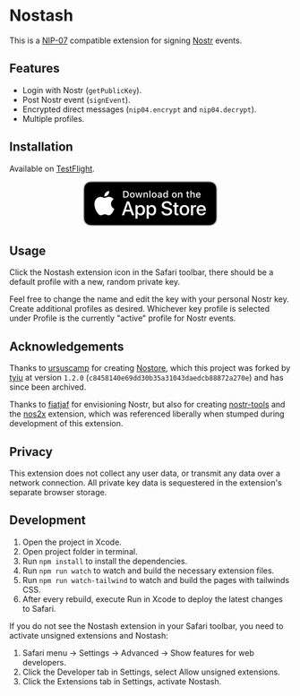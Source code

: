 # Nostash

This is a [NIP-07][nip07] compatible extension for signing [Nostr][Nostr] events.

## Features

- Login with Nostr (`getPublicKey`).
- Post Nostr event (`signEvent`).
- Encrypted direct messages (`nip04.encrypt` and `nip04.decrypt`).
- Multiple profiles.

## Installation

Available on [TestFlight](https://testflight.apple.com/join/8TFMZbMs).

<p align="center">
  <a href="https://testflight.apple.com/join/8TFMZbMs">
    <img src="/extras/app-store-badge-small.svg" alt="TestFlight Download" />
  </a>
</p>

## Usage

Click the Nostash extension icon in the Safari toolbar, there should be a default profile with a new, random private key.

Feel free to change the name and edit the key with your personal Nostr key. Create additional profiles as desired. Whichever key profile is selected under Profile is the currently "active" profile for Nostr events.

## Acknowledgements

Thanks to [ursuscamp][ursuscamp] for creating [Nostore][Nostore], which this project was forked by [tyiu][tyiu] at version `1.2.0` (`c8458140e69dd30b35a31043daedcb88872a270e`) and has since been archived.

Thanks to [fiatjaf][fiatjaf] for envisioning Nostr, but also for creating [nostr-tools][nostr-tools] and the [nos2x][nos2x] extension, which was referenced liberally when stumped during development of this extension.

## Privacy

This extension does not collect any user data, or transmit any data over a network connection. All private key data is sequestered in the extension's separate browser storage.

## Development

1. Open the project in Xcode.
2. Open project folder in terminal.
3. Run `npm install` to install the dependencies.
4. Run `npm run watch` to watch and build the necessary extension files.
5. Run `npm run watch-tailwind` to watch and build the pages with tailwinds CSS.
6. After every rebuild, execute Run in Xcode to deploy the latest changes to Safari.

If you do not see the Nostash extension in your Safari toolbar, you need to activate unsigned extensions and Nostash:

1. Safari menu -> Settings -> Advanced -> Show features for web developers.
2. Click the Developer tab in Settings, select Allow unsigned extensions.
3. Click the Extensions tab in Settings, activate Nostash.

[Nostr]: https://github.com/nostr-protocol
[ursuscamp]: https://github.com/ursuscamp
[nostore]: https://github.com/ursuscamp/nostore
[tyiu]: https://github.com/tyiu
[fiatjaf]: https://github.com/fiatjaf
[nip07]: https://github.com/nostr-protocol/nips/blob/master/07.md
[nostr-tools]: https://github.com/nbd-wtf/nostr-tools
[nos2x]: https://github.com/fiatjaf/nos2x
